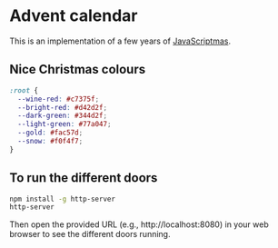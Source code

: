 # Advent calendar

This is an implementation of a few years of [JavaScriptmas](https://scrimba.com/learn/javascriptmas).

## Nice Christmas colours

```css
:root {
  --wine-red: #c7375f;
  --bright-red: #d42d2f;
  --dark-green: #344d2f;
  --light-green: #77a047;
  --gold: #fac57d;
  --snow: #f0f4f7;
}
```

## To run the different doors

```zsh
npm install -g http-server
http-server
```

Then open the provided URL (e.g., http://localhost:8080) in your web browser to see the different doors running.
